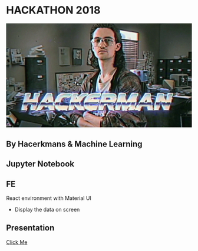 # HACKATHON 2018

![hackerman](./hman.png)
## By Hacerkmans & Machine Learning

## Jupyter Notebook 

## FE
React environment with Material UI

-	Display the data on screen

## Presentation
[Click Me](./presentation.ppt)